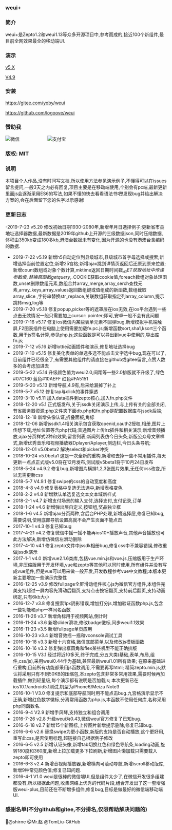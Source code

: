 ﻿###  weui+###  简介 weui+是Zepto1.2和weui1.13等众多开源项目中,参考而成的,接近100个新组件,最目前全网效果最全的移动端UI.### 演示[v5.X](http://weui.shanliwawa.top)[V4.9](http://weui.shanliwawa.top/4.9)###  安装<https://gitee.com/yoby/weui><https://github.com/logoove/weui>### 赞助我 ![微信](https://weui.shanliwawa.top/images/wechat.jpg)                       &nbsp;&nbsp;&nbsp;&nbsp;&nbsp;&nbsp;&nbsp;&nbsp;&nbsp;&nbsp;&nbsp;&nbsp;&nbsp;&nbsp;&nbsp;&nbsp;&nbsp;&nbsp;&nbsp;&nbsp;  ![支付宝](https://weui.shanliwawa.top/images/alipay.jpg)### 版权:  MIT### 说明本项目个人作品,没有时间写文档,所以使用方法参见演示例子,不懂得可以在issues留言提问,一般3天之内必有回复,项目主要是在移动端使用,个别会有pc端,最新更新里面js会逐渐采用ES6的写法,如果不懂的快去看看语法书吧!发现bug并给出解决方案的,会在后面留下您的名字以示感谢!###  更新日志-2019-7-23 v5.20 修改初始日期1930-2080年,新增年月日选择例子;更新省市县地址选择器数据,最新数据是2019年github上开源的三级数据json,同时压缩数据,体积由350kb变成180多kb,港澳台数据未有变化,因为开源的也没有港澳台含编码的数据.- 2019-7-22 v5.19 新增h5自动定位到县级城市,县级城市首字母选择或搜索;新增选择当前位置定位;新增25宫格;新增ajax跳到详情页返回后还原到原来位置;新增count数组或对象个数计算,mktime返回日期时间戳,$_GET获取地址中传递参数值,替换原函数getquery,$_COOKIE获取cookie值,foreach数组对象处理函数,unset删除数组元素,数组合并array_merge,array_serch查找元素,array_keys,array_values返回数组键或值组成的新函数,数组截取array_slice,字符串替换str_replace,关联数组获取指定列array_column,提示跳转msg,log等- 2019-7-20 v5.18 修复popup,picker等的遮罩层在ios无效,在ios平台遇到一些点击无效情况一般只需要加上cursor: pointer;即可,安卓一般不会有此问题- 2019-7-16 v5.17 修复ios微信内某些表单元素不回弹bug,新增模拟手机端触屏,F2图表插件在电脑上使用需要加载fe.pc.js;新增函数sort,sha1,ksort三个函数,用于js签名计算,参见php.js;这些函数是可以导出到vue中使用的,导出库fn.js;- 2019-7-12 v5.16 新增lottie动画插件和演示,修复地址选择bug- 2019-7-10 v5.15 修复美化表单的单选多选不能点击文字选中bug,现在可以了,目前组件已经很全了,有需要其他组件的请直接在github或gitee留言,点赞人数多的会考虑加进去- 2019-5-22 v5.14 升级颜色值为weui2.0,间距等一些2.0排版就不升级了,绿色#07C160 蓝色#10AEFF 红色#FA5151- 2019-5-20 v5.13 新增导航,4.9有,后来给漏掉了补上- 2019-5-7 v5.12 修复tap与click的事件穿透- 2019-3-10 v5.11 加入data插件到zepto核心,加入fn.php文件- 2018-12-20 v5.1 正式版发布,关于jssdk关闭演示上传,与上传有关的全部关闭,节省服务器资源;php文件夹下面db.php和fn.php是配置数据库与jssdk后端;- 2018-12-18 新增头像认证,折叠面板,角标- 2018-12-06 新增jssdk1.4相关演示包含获取openid,oauth2授权,相册,图片上传想下载,地址位置等含php代码;普通图片上传lrz插件和相关演示;新增音频播放;ajax分页样式2种和效果;留言列表;新闻列表仿今日头条;新版公众号文章样式,新增优秀音乐和视频播放器Dplayer/Aplayer,侧边栏,今日头条导航;- 2018-12-01 v5.0beta2 解决select和picker冲突- 2018-10-24 v5.0beta1  这是一次全新的重构,新增和去掉一些不常用插件,每天更新一点点正式版v5.0将在12月发布,测试版v5beta1将于10月24日发布- 2018-5-24 v4.9.2 修复bug,新增图片横排1,2,3张图片效果,无任何css改变,所以无需更新css- 2018-5-7 V4.9.1 修复swipe的css的自动宽度和高度- 2018-4-8 v4.9 修复表格中复选无法选中,新增表格变色- 2018-2-2 v4.8 新增默认单选复选文本文本域新样式- 2018-2-1 v4.7 新增支付场景的输入支付,选择支付,支付记录,订单- 2018-1-24 v4.6 新增弹出层自定义,按钮组,奖品独立框- 2018-1-6 v4.5 新增ajax分页两种,含后台PHP处理,新增选择层,修复已知bug,需要说明,使用底部导航设置高就不会产生页面不能点击- 2017-10-1 v4.3 修复已知bug- 2017-4-21 v4.2 修复微信中摇一摇不能再ios10+播放声音,其他声音播放也可此方法解决,新增仿微信左滑动删除- 2017-4-10 v4.1 修复zepto文件中jssdk相册bug,修复css中不兼容错误,修改重做jssdk演示- 2017-1-1 v4.0 新增vue2.1.6类库,包括vue.min.js和vue.js,压缩版用于生产环境,非压缩版用于开发环境,vue和zepto等其他可以同时使用,所有组件并没有写成vue组件,但是vue可以用来做一般开发,开发教程参考vue中文教程;本版本更新主要增加一些演示完整性- 2016-12-25 v3.9 修改fullpage全屏滑动组件核心js为微信官方组件,本组件完美支持超过一屏内容先滑动后翻页,支持点击按钮翻页,支持前后翻页,支持动画绑定,只有6kb大小- 2016-12-7 v3.8  修复搜索1px阴影错误,增加打分js,增加验证函数php.js,包含一些功能和php一样同名函数- 2016-11-26 v3.7 新增角标用于视频网站,倒计时- 2016-11-24 v3.6 新增slider滑块,修改badge徽标,同步weui1.1效果- 2016-11-23 v3.5 新增fullpage单页应用- 2016-10-23 v3.4 新增音效摇一摇和vconsole调试工具- 2016-10-18 v3.3 新增十六宫格,微信底部菜单,以及修改js模板函数- 2016-10-16 v3.2 修复弹出框圆角和flex某些机型不能正确排版- 2016-10-15 V3.1 经过将近10多天,终于完成,分五大类(基础,表单,布局,组件,css/js),采用weui0.44作为基础,兼容最新weui1.01所有效果;在原来基础进行重构,目前所有功能都采用js函数调用,不需要再写html;精简zepto.min.js;默认将采用只有不到50KB的压缩包,本zepto包含非常多常用效果,需要时候再加载插件,做到轻量级,每个演示都有说明是否加载js;本次更新已在ios10.1/android5.1测试,机型为iPhone6/Meizu Note3- 2016-10-1 V3.0 修复提示和底部导航同时用不能点击bug.九宫格演示显示不正确,新增红色数字徽标,分离常用函数为php.js,本函数不使用任何库,名称采用php同函数名.- 2016-9-4 V2.9  新增手风琴,支持独立和组合调用 - 2016-7-26 v2.8  升级weui为0.43,微信weui官方修复了已知bug.- 2016-6-18 v2.7  新增15个新图标,上传图片新增提示删除,修复已知bug.- 2016-6-6 v2.6   替换swipe为更小函数,新版的支持是否自动播放,这个更好用,重写此css,是否使用标题,超链接自己根据例子修改 - 2016-6-5  v2.5  新增认证头像,新增tab切换红色和绿色导航条,loading动画,旋转180度和360度,新增上拉加载更多下拉刷新,新增图片懒加载只需要载入zepto即可使用   - 2016-6-3  v2.4  新增音视频播放器,新增横向可滚动导航,新增iscroll移动版库,新增9种常见颜色值;修复已知问题.   - 2016-4-1 V1.0 weui是很棒的微信端UI,但是组件太少了,在微信开发很多组建都没有,所以根据此问题,收集网络上优秀的代码片段,组合开发出了这一套增强版weui-plus,目前还在不断增多组件,修复bug,目标是做最好的微信端移动端UI.### 感谢名单(不分github和gitee,不分排名,仅限帮助解决问题的)@shirne @Mr.赵 @TomLiu-GitHub 